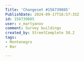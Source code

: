 ```yaml
---
Title: 'Changeset #156739085'
PublishDate: 2024-09-17T16:57:35Z
id: 156739085
user: v_martyanov
comment: Survey buildings
created_by: StreetComplete 58.2
tags:
- Montenegro
- Bar

---
```


